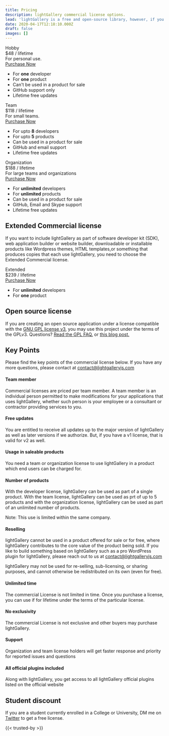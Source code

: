 ```yaml
---
title: Pricing
description: lightGallery commercial license options.
lead: 'lightGallery is a free and open-source library, however, if you are using the library for business, commercial sites, projects, and applications, choose the commercial license to keep your source proprietary, to yourself. '
date: 2020-04-17T12:18:10.000Z
draft: false
images: []
---
```


<div class="container-xl">
    <div class="pricing-list justify-content-center">
        <div class="pricing-list-item">
            <div class="pricing-type">Hobby</div>
            <div class="pricing-cost">
                $48 <span class="pricing-cost-label">/ lifetime</span>
            </div>
            <div class="pricing-desc">
                For personal use.
            </div>
            <div class="d-grid pricing-btn-wrap">
                <a href="https://sachin.lemonsqueezy.com/checkout/buy/8ed0fa81-9ff3-467b-9f01-cc5d2b0effd0" target="_blank"  class="btn btn-outline-primary">Purchase Now</a>
            </div>
            <ul class="pricing-terms">
                <li>For <b>one</b> developer</li>
                <li>For <b>one</b> product</li>
                <li>Can't be used in a product for sale</li>
                <li>GitHub support only</li>
                <li>Lifetime free updates</li>
            </ul>
        </div>
        <div class="pricing-list-item">
            <div class="pricing-type">Team</div>
            <div class="pricing-cost">
                $118 <span class="pricing-cost-label">/ lifetime</span>
            </div>
            <div class="pricing-desc">
                For small teams.
            </div>
            <div class="d-grid pricing-btn-wrap">
                <a href="https://sachin.lemonsqueezy.com/checkout/buy/4fda7194-9958-4370-9a34-fa56146c29fe" target="_blank" class="btn btn-outline-primary">Purchase Now</a>
            </div>
            <ul class="pricing-terms">
                <li>For upto <b>8</b> developers</li>
                <li>For upto <b>5</b> products</li>
                <li>Can be used in a product for sale</li>
                <li>GitHub and email support</li>
                <li>Lifetime free updates</li>
            </ul>
        </div>
        <div class="pricing-list-item">
            <div class="pricing-type">Organization</div>
            <div class="pricing-cost">
                $188 <span class="pricing-cost-label">/ lifetime</span>
            </div>
            <div class="pricing-desc">
                For large teams and organizations
            </div>
            <div class="d-grid pricing-btn-wrap">
                <a href="https://sachin.lemonsqueezy.com/checkout/buy/dd865021-e705-4327-ae2f-8b835414b01b" target="_blank" class="btn btn-outline-primary">Purchase Now</a>
            </div>
            <ul class="pricing-terms">
                <li>For <b>unlimited</b> developers</li>
                <li>For <b>unlimited</b> products</li>
                <li>Can be used in a product for sale</li>
                <li>GitHub, Email and Skype support</li>
                <li>Lifetime free updates</li>
            </ul>
        </div>
    </div>
</div>
<div class="container-xl pricing-section">
    <div class="row justify-content-center">
        <div class="col-md-6">
            <h2 class="align-center">Extended Commercial license</h2>
            <p>If you want to include lightGallery as part of software developer kit (SDK), web application builder or website builder, downloadable or installable products like Wordpress themes, HTML templates,or something that produces copies that each use lightGallery, you need to choose the Extended Commercial license.
        </div>
    </div>
    <div class="pricing-list justify-content-center">
        <div class="pricing-list-item pricing-list-item-colored">
            <div class="pricing-type">Extended</div>
            <div class="pricing-cost">
                $239 <span class="pricing-cost-label">/ lifetime</span>
            </div>
            <div class="d-grid pricing-btn-wrap">
                <a href="https://sachin.lemonsqueezy.com/checkout/buy/2f129e78-4f58-4166-93af-3e13fedb9101" target="_blank" class="btn btn-white">Purchase Now</a>
            </div>
            <ul class="pricing-terms">
                <li>For <b>unlimited</b> developers</li>
                <li>For <b>one</b> product</li>
            </ul>
        </div>
    </div>
</div>
<div class="container-xl pricing-section">
    <div class="row justify-content-center">
        <div class="col-md-6">
            <h2 class="align-center">Open source license</h2>
            <p>If you are creating an open source application under a license compatible with the <a target="_blank" href="https://www.gnu.org/licenses/gpl-3.0.html">GNU GPL license v3</a>, you may use this project under the terms of the GPLv3. Questions? <a target="_blank" href="https://www.gnu.org/licenses/gpl-faq.html#GPLRequireSourcePostedPublic">Read the GPL FAQ.</a> or <a target="_blank" href="http://greendrake.info/publications/js-gpl">this blog post.</a></p>
        </div>
    </div>
</div>

<div class="container-xl pricing-section">
    <div class="row justify-content-center pricing-points">
        <div class="col-md-6">
            <h2 class="align-center">Key Points</h2>
            <p>Please find the key points of the commercial license below. If you have any more questions, please contact at <a href="mailto:contact@lightgalleryjs.com">contact@lightgalleryjs.com</a></p>
            <div class="pricing-points-item">
                <h4>Team member</h4>
                <p>Commercial licenses are priced per team member. A team member is an individual person permitted to make modifications for your applications that uses lightGallery, whether such person is your employee or a consultant or contractor providing services to you.</p>
            </div>
            <div class="pricing-points-item">
                <h4>Free updates</h4>
                <p>You are entitled to receive all updates up to the major version of lightGallery as well as later versions if we authorize. But, if you have a v1 license, that is valid for v2 as well.</p>
            </div>
            <div class="pricing-points-item">
                <h4>Usage in saleable products</h4>
                <p>You need a team or organization license to use lightGallery in a product which end users can be charged for.</p>
            </div>
            <div class="pricing-points-item">
                <h4>Number of products</h4>
                <p>With the developer license, lightGallery can be used as part of a single product. With the team license, lightGallery can be used as prt of up to 5 products and with the organization license, lightGallery can be used as part of an unlimited number of products. </p>
                <p>Note: This use is limited within the same company. </p>
            </div>
            <div class="pricing-points-item">
                <h4>Reselling</h4>
                <p>lightGallery cannot be used in a product offered for sale or for free, where lightGallery contributes to the core value of the product being sold. If you like to build something based on lightGallery such as a pro WordPress plugin for lightGallery, please reach out to us at <a href="mailto:contact@lightgalleryjs.com">contact@lightgalleryjs.com</a></p>
                <p>lightGallery may not be used for re-selling, sub-licensing, or sharing purposes, and cannot otherwise be redistributed on its own (even for free).</p>
            </div>
            <div class="pricing-points-item">
                <h4>Unlimited time</h4>
                <p>The commercial License is not limited in time. Once you purchase a license, you can use if for lifetime under the terms of the particular license.</p>
            </div>
            <div class="pricing-points-item">
                <h4>No exclusivity</h4>
                <p>The commercial License is not exclusive and other buyers may purchase lightGallery.</p>
            </div>
            <div class="pricing-points-item">
                <h4>Support</h4>
                <p>Organization and team license holders will get faster response and priority for reported issues and questions</p>
            </div>
            <div class="pricing-points-item">
                <h4>All official plugins included</h4>
                <p>Along with lightGallery, you get access to all lightGallery official plugins listed on the official website</p>
            </div>
        </div>
    </div>
</div>
<div class="container-xl pricing-section">
    <div class="row justify-content-center pricing-points">
        <div class="col-md-6">
            <h2 class="align-center">Student discount </h2>
            <p>If you are a student currently enrolled in a College or University, DM me on <a href="https://twitter.com/SachinNeravath">Twitter</a> to get a free license.</p>
        </div>
    </div>
</div>

{{< trusted-by >}}
